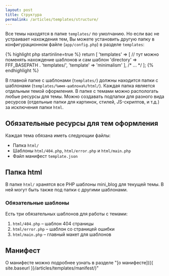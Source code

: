 ```yaml
---
layout: post
title: Структура
permalink: /articles/templates/structure/
---
```

Все темы находятся в папке `templates/` по умолчанию. Но если вас не устраивает нахождения тем, 
Вы можете установить другую папку в конфигурационном файле (`app/config.php`) в разделе `templates`:

{% highlight php startinline=true %}
return [
    'templates' => [
        // тут можно поменять нахождение шаблонов и сам шаблон
        'directory' => FFF_BASEPATH . 'templates/',
        'template'  => 'minimalism'
    ],
    /* ... */
];
{% endhighlight %}

В главной папке с шаблонами (`templates/`) должны находится папки с шаблонами (`templates/%имя-шаблона%/html/`). 
Каждая папка является отдельным темой оформления.
В папке с темами можно распологать любые ресурсы для темы. 
Можно создавать подпапки для разного вида ресурсов (отдельные папки для картинок, стилей, JS-скриптов, и т.д.) за исключения папки `html`.

## Обязательные ресурсы для тем оформления ##

Каждая тема обязана иметь следующии файлы:

* Папка `html/`
* Шаблоны `html/404.php`, `html/error.php` и `html/main.php`
* Файл манифест `template.json`

## Папка html ##

В папке `html/` хранятся все PHP шаблоны mini_blog для текущей темы. В ней могут быть также под папки с другими шаблонами. 

### Обязательные шаблоны ###

Есть три обязательных шаблонов для работы с темами:

1. `html/404.php` – шаблон 404 страницы
2. `html/error.php` – шаблон со страницей ошибки
3. `html/main.php` – главный макет для шаблонов

## Манифест ##

О манифесте можно подробнее узнать в разделе "[о манифесте]({{ site.baseurl }}/articles/templates/manifest/)"
